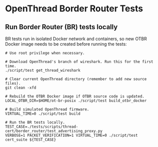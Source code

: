 # OpenThread Border Router Tests

## Run Border Router (BR) tests locally

BR tests run in isolated Docker network and containers, so new OTBR Docker image needs to be created before running the tests:

```shell
# Use root privilege when necessary.

# Download OpenThread's branch of wireshark. Run this for the first time.
./script/test get_thread_wireshark

# Clear current OpenThread directory (remember to add new source files).
git clean -xfd

# Rebuild the OTBR Docker image if OTBR source code is updated.
LOCAL_OTBR_DIR=$HOME/ot-br-posix ./script/test build_otbr_docker

# Build simulated OpenThread firmware.
VIRTUAL_TIME=0 ./script/test build

# Run the BR tests locally.
TEST_CASE=./tests/scripts/thread-cert/border_router/test_advertising_proxy.py
VERBOSE=1 PACKET_VERIFICATION=1 VIRTUAL_TIME=0 ./script/test cert_suite ${TEST_CASE}
```
